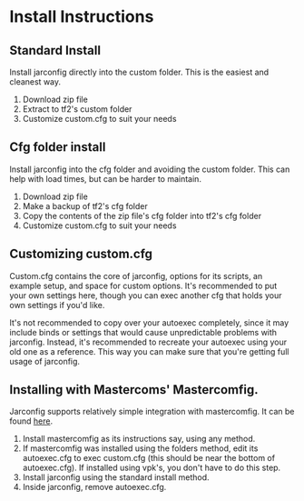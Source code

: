 # Install Instructions

## Standard Install

Install jarconfig directly into the custom folder. This is the easiest and cleanest way.

1. Download zip file
2. Extract to tf2's custom folder
3. Customize custom.cfg to suit your needs

## Cfg folder install

Install jarconfig into the cfg folder and avoiding the custom folder. This can help with load times, but can be harder to maintain.

1. Download zip file
2. Make a backup of tf2's cfg folder
3. Copy the contents of the zip file's cfg folder into tf2's cfg folder
4. Customize custom.cfg to suit your needs

## Customizing custom.cfg

Custom.cfg contains the core of jarconfig, options for its scripts, an example setup, and space for custom options. It's recommended to put your own settings here, though you can exec another cfg that holds your own settings if you'd like.

It's not recommended to copy over your autoexec completely, since it may include binds or settings that would cause unpredictable problems with jarconfig. Instead, it's recommended to recreate your autoexec using your old one as a reference. This way you can make sure that you're getting full usage of jarconfig.

## Installing with Mastercoms' Mastercomfig.

Jarconfig supports relatively simple integration with mastercomfig. It can be found [here](https://github.com/mastercoms/mastercomfig).

1. Install mastercomfig as its instructions say, using any method.
2. If mastercomfig was installed using the folders method, edit its autoexec.cfg to exec custom.cfg (this should be near the bottom of autoexec.cfg). If installed using vpk's, you don't have to do this step.
3. Install jarconfig using the standard install method.
4. Inside jarconfig, remove autoexec.cfg. 
